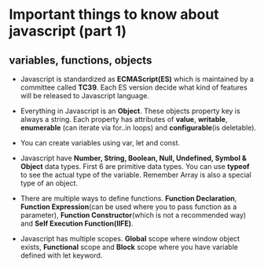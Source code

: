 # Important things to know about javascript (part 1)

## variables, functions, objects

* Javascript is standardized as **ECMAScript(ES)** which is maintained by a committee called **TC39**. Each ES version decide what kind of features will be released to Javascript language.

* Everything in Javascript is an **Object**. These objects property key is always a string. Each property has attributes of **value**, **writable**, **enumerable** (can iterate via for..in loops) and **configurable**(is deletable).

* You can create variables using var, let and const.

* Javascript have **Number, String, Boolean, Null, Undefined, Symbol & Object** data types. First 6 are primitive data types. You can use **typeof** to see the actual type of the variable. Remember Array is also a special type of an object.

* There are multiple ways to define functions. **Function Declaration**, **Function Expression**(can be used where you to pass function as a parameter), **Function Constructor**(which is not a recommended way) and **Self Execution Function(IIFE)**.

* Javascript has multiple scopes. **Global** scope where window object exists, **Functional** scope and **Block** scope where you have variable defined with let keyword.

